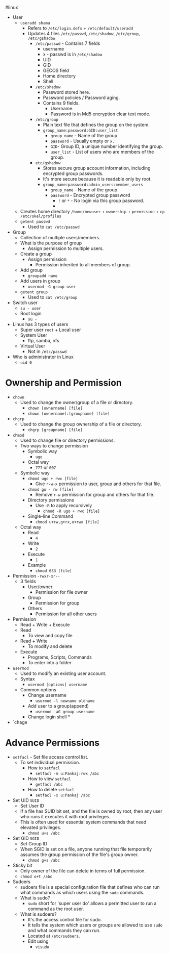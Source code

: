 #linux 
* User
	* `useradd shamu`
		* Refers to `/etc/login.defs` + `/etc/default/useradd`
		* Updates 4 files `/etc/passwd`, `/etc/shadow`, `/etc/group`, `/etc/gshadow`
			* `/etc/passwd` - Contains 7 fields
				* username
				* x - passwd is in `/etc/shadow`
				* UID
				* GID
				* GECOS field
				* Home directory
				* Shell
			* `/etc/shadow`
				- Password stored here.
				- Password policies / Password aging.
				- Contains 9 fields.
					* Username.
					* Password is in Md5 encryption clear text mode.
			* `/etc/group`
				* Plain text file that defines the group on the system.
				* `group_name:password:GID:user_list`
					* `group_name` - Name of the group.
					* `password` - Usually empty or `x.`
					* `GID`- Group ID, a unique number identifying the group.
					* `user_list` - List of users who are members of the group.
			* `etc/gshadow`
				* Stores secure group account information, including encrypted group passwords.
				* It's more secure because it is readable only by root.
				* `group_name:password:admin_users:member_users`
					* `group_name` - Name of the group.
					* `password` - Encrypted group password
						* `!` or `*` - No login via this group password.
						* 
	* Creates home directory `/home/newuser` + `ownership` + `permission` + `cp /etc/skel/profiles`
	* `getent passwd`
		* Used to `cat /etc/passwd`
* Group
	* Collection of multiple users/members.
	* What is the purpose of group
		* Assign permission to multiple users.
	* Create a group
		* Assign permission
			* Permission inherited to all members of group.
	* Add group
		* `groupadd name`
	* Add users in group
		* `usermod -G group user`
	* `getent group`
		* Used to `cat /etc/group`
* Switch user 
	* `su - user`
	* Root login
		* `su -`
* Linux has 3 types of users
	* Super user `root` + Local user 
	* System User 
		* ftp, samba, nfs
	* Virtual User 
		* Not in `/etc/passwd`
* Who is administrator in Linux
	* `uid 0`
# Ownership and Permission
* `chown`
	* Used to change the owner/group of a file or directory.
		* `chown [ownername] [file]`
		* `chown [ownername]:[groupname] [file]`
* `chgrp`
	* Used to change the group ownership of a file or directory. 
		* `chgrp [groupname] [file]`
* `chmod`
	* Used to change file or directory permissions.
	* Two ways to change permission
		* Symbolic way
			* `ugo`
		* Octal way
			* `777` or `007`
	* Symbolic way
		* `chmod ugo + rwx [file]`
			* Give `r-w-x` permission to user, group and others for that file.
		* `chmod go - rw [file]`
			* Remove `r-w` permission for group and others for that file.
		* Directory permissions
			* Use `-R` to apply recursively
				* `chmod -R ugo + rwx [file]`
		* Single-line Command
			* `chmod u+rw,g+rx,o+rwx [file]`
	* Octal way
		* Read 
			* `4`
		* Write
			* `2`
		* Execute
			* `1`
		* Example
			* `chmod 633 [file]` 
* Permission `-rwxr-xr--`
	* 3 fields
		* User/owner
			* Permission for file owner
		* Group
			* Permission for group
		* Others
			* Permission for all other users
* Permission
	* Read + Write + Execute
	* Read
		* To view and copy file
	* Read + Write
		* To modify and delete
	* Execute
		* Programs, Scripts, Commands
		* To enter into a folder
* `usermod`
	* Used to modify an existing user account.
	* Syntax
		* `usermod [options] username`
	* Common options
		* Change username
			* `usermod -l newname oldname`
		* Add user to a group(append)
			* `usermod -aG group username`
		* Change login shell 
			* 
* `chage
# Advance Permissions
* `setfacl` - Set file access control list.
	* To set individual permission.
		* How to `setfacl`
			* `setfacl -m u:Pankaj:rwx /abc`
		* How to view `setfacl`
			* `getfacl /abc`
		* How to delete `setfacl`
			* `setfacl -x u:Pankaj /abc`
* Set UID `SUID`
	* Set User ID
	* If a file has SUID bit set, and the file is owned by root, then any user who runs it executes it with root privileges.
	* This is often used for essential system commands that need elevated privileges.
		* `chmod u+s /abc`
* Set GID `SGID`
	* Set Group ID
	* When SGID is set on a file, anyone running that file temporarily assumes the group permission of the file's group owner. 
		* `chmod g+s /abc`
* Sticky bit
	* Only owner of the file can delete in terms of full permission.
	* `chmod o+t /abc`
* Sudoers
	* sudoers file is a special configuration file that defines who can run what commands as which users using the `sudo` commands.
	* What is sudo?
		* `sudo` short for 'super user do' allows a  permitted user to run a command as the root user.
	* What is sudoers?
		* It's the access control file for sudo.
		* It tells the system which users or groups are allowed to use `sudo` and what commands they can run.
		* Located at `/etc/sudoers`.
		* Edit using 
			* `visudo`